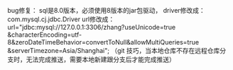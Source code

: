 bug修复：
sql是8.0版本，必须使用8版本的jar包驱动，
driver修改成：
com.mysql.cj.jdbc.Driver
url修改成：
url="jdbc:mysql://127.0.0.1:3306/zhang?useUnicode=true
&characterEncoding=utf-8&zeroDateTimeBehavior=convertToNull&allowMultiQueries=true
&serverTimezone=Asia/Shanghai";
（git 技巧，当本地仓库不存在远程仓库分支时，无法完成推送，需要本地新建跟分支后才能完成推送）

